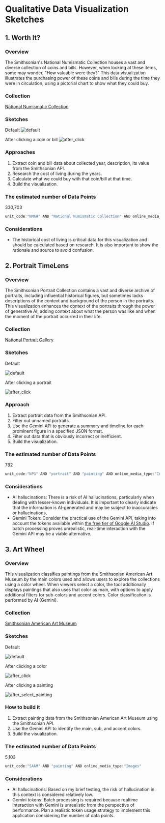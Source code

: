 # Qualitative Data Visualization Sketches
## 1. Worth It?

### Overview
The Smithsonian's National Numismatic Collection houses a vast and diverse collection of coins and bills. However, when looking at these items, some may wonder, "How valuable were they?" This data visualization illustrates the purchasing power of these coins and bills during the time they were in circulation, using a pictorial chart to show what they could buy.

### Collection
[National Numismatic Collection](https://www.si.edu/spotlight/national-numismatic-collection)

### Sketches

Default
![default](https://github.com/takumanken/major-studio-1-code/blob/main/qualitative_data/sketch/image/worth_it_1.jpg)

After clicking a coin or bill
![after_click](https://github.com/takumanken/major-studio-1-code/blob/main/qualitative_data/sketch/image/worth_it_2.jpg)

### Approaches
1. Extract coin and bill data about collected year, description, its value from the Smithsonian API.
2. Research the cost of living during the years.
3. Calculate what we could buy with that coin/bill at that time.
4. Build the visualization.

### The estimated number of Data Points
330,703
```javascript
unit_code:"NMAH" AND "National Numismatic Collection" AND online_media_type:"Images"
```

### Considerations
- The historical cost of living is critical data for this visualization and should be calculated based on research. It is also important to show the rationale and source to avoid confusion.


## 2. Portrait TimeLens

### Overview
The Smithsonian Portrait Collection contains a vast and diverse archive of portraits, including influential historical figures, but sometimes lacks descriptions of the context and background of the person in the portraits. This visualization enhances the context of the portraits through the power of generative AI, adding context about what the person was like and when the moment of the portrait occurred in their life.

### Collection
[National Portrait Gallery](https://npg.si.edu/home/national-portrait-gallery)

### Sketches

Default

![default](https://github.com/takumanken/major-studio-1-code/blob/main/qualitative_data/sketch/image/timelens_1.jpg)

After clicking a portrait

![after_click](https://github.com/takumanken/major-studio-1-code/blob/main/qualitative_data/sketch/image/timelens_2.jpg)

### Approach
1. Extract portrait data from the Smithsonian API.
2. Filter out unnamed portraits.
3. Use the Gemini API to generate a summary and timeline for each prominent figure in a specified JSON format.
4. Filter out data that is obviously incorrect or inefficient.
5. Build the visualization.

### The estimated number of Data Points
782 
```javascript
unit_code:"NPG" AND "portrait" AND "painting" AND online_media_type:"Images"
```

### Considerations
- AI hallucinations: There is a risk of AI hallucinations, particularly when dealing with lesser-known individuals. It is important to clearly indicate that the information is AI-generated and may be subject to inaccuracies or hallucinations.
- Gemini Token: Consider the practical use of the Gemini API, taking into account the tokens available within [the free tier of Google AI Studio](https://ai.google.dev/pricing). If batch processing proves unrealistic, real-time interaction with the Gemini API may be a viable alternative.

## 3. Art Wheel

### Overview
This visualization classifies paintings from the Smithsonian American Art Museum by the main colors used and allows users to explore the collections using a color wheel. When viewers select a color, the tool additionally displays paintings that also uses that color as main, with options to apply additional filters for sub-colors and accent colors. Color classification is performed by AI (Gemini).

### Collection
[Smithsonian American Art Museum](https://www.si.edu/museums/american-art-museum)

### Sketches

Default

![default](https://github.com/takumanken/major-studio-1-code/blob/main/qualitative_data/sketch/image/art_wheel_1.jpg)

After clicking a color

![after_click](https://github.com/takumanken/major-studio-1-code/blob/main/qualitative_data/sketch/image/art_wheel_2.jpg)

After clicking a painting

![after_select_painting](https://github.com/takumanken/major-studio-1-code/blob/main/qualitative_data/sketch/image/art_wheel_3.jpg)

### How to build it
1. Extract painting data from the Smithsonian American Art Museum using the Smithsonian API.
2. Use the Gemini API to identify the main, sub, and accent colors.
3. Build the visualization.

### The estimated number of Data Points
5,103
```javascript
unit_code:"SAAM" AND "painting" AND online_media_type:"Images"
```

### Considerations
- AI hallucinations: Based on my brief testing, the risk of hallucination in this context is considered relatively low.
- Gemini tokens: Batch processing is required because realtime interaction with Gemini is unrealistic from the perspective of performance. Plan a realistic token usage strategy to implement this application considering the number of data points.